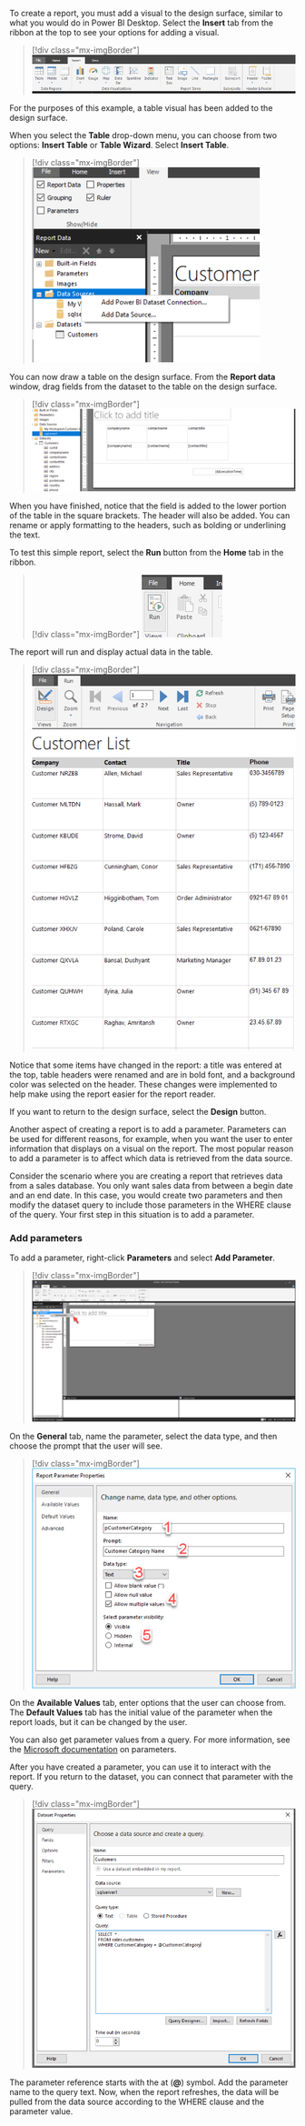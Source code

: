To create a report, you must add a visual to the design surface, similar to what you would do in Power BI Desktop. Select the **Insert** tab from the ribbon at the top to see your options for adding a visual.

> [!div class="mx-imgBorder"]
> [![The Insert tab](../media/04-insert-tab-ss.png)](../media/04-insert-tab-ss.png#lightbox)

For the purposes of this example, a table visual has been added to the design surface.

When you select the **Table** drop-down menu, you can choose from two options: **Insert Table** or **Table Wizard**. Select **Insert Table**.

> [!div class="mx-imgBorder"]
> [![Insert a table](../media/04-insert-a-table-ss.png)](../media/04-insert-a-table-ss.png#lightbox)

You can now draw a table on the design surface. From the **Report data** window, drag fields from the dataset to the table on the design surface.

> [!div class="mx-imgBorder"]
> [![Adding fields to the table](../media/04-add-fields-ss.png)](../media/04-add-fields-ss.png#lightbox)

When you have finished, notice that the field is added to the lower portion of the table in the square brackets. The header will also be added. You can rename or apply formatting to the headers, such as bolding or underlining the text.

To test this simple report, select the **Run** button from the **Home** tab in the ribbon.

> [!div class="mx-imgBorder"]
> [![The Run button](../media/04-run-button-ss.png)](../media/04-run-button-ss.png#lightbox)

The report will run and display actual data in the table.

> [!div class="mx-imgBorder"]
> [![The report is displaying](../media/04-display-report-ss.png)](../media/04-display-report-ss.png#lightbox)

Notice that some items have changed in the report: a title was entered at the top, table headers were renamed and are in bold font, and a background color was selected on the header. These changes were implemented to help make using the report easier for the report reader.

If you want to return to the design surface, select the **Design** button.

Another aspect of creating a report is to add a parameter. Parameters can be used for different reasons, for example, when you want the user to enter information that displays on a visual on the report. The most popular reason to add a parameter is to affect which data is retrieved from the data source.

Consider the scenario where you are creating a report that retrieves data from a sales database. You only want sales data from between a begin date and an end date. In this case, you would create two parameters and then modify the dataset query to include those parameters in the WHERE clause of the query. Your first step in this situation is to add a parameter.

### Add parameters

To add a parameter, right-click **Parameters** and select **Add Parameter**.

> [!div class="mx-imgBorder"]
> [![Add a parameter](../media/04-add-parameter-ssm.png)](../media/04-add-parameter-ssm.png#lightbox)

On the **General** tab, name the parameter, select the data type, and then choose the prompt that the user will see.

> [!div class="mx-imgBorder"]
> [![Report parameter properties](../media/04-report-parameter-properties-ssm.png)](../media/04-report-parameter-properties-ssm.png#lightbox)

On the **Available Values** tab, enter options that the user can choose from. The **Default Values** tab has the initial value of the parameter when the report loads, but it can be changed by the user.

You can also get parameter values from a query. For more information, see the [Microsoft documentation](https://docs.microsoft.com/power-bi/paginated-reports/paginated-reports-parameters/?azure-portal=true) on parameters.

After you have created a parameter, you can use it to interact with the report. If you return to the dataset, you can connect that parameter with the query.

> [!div class="mx-imgBorder"]
> [![Connecting to the parameter with the dataset](../media/04-dataset-properties-parameter-ss.png)](../media/04-dataset-properties-parameter-ss.png#lightbox)

The parameter reference starts with the at (**@**) symbol. Add the parameter name to the query text. Now, when the report refreshes, the data will be pulled from the data source according to the WHERE clause and the parameter value.
